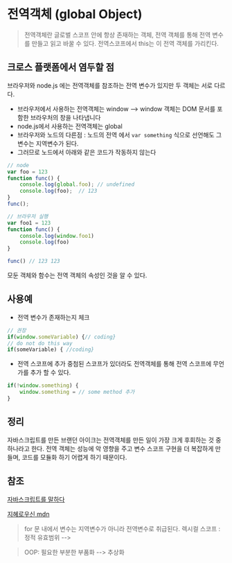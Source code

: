 # 전역객체 (global Object)

> 전역객체란 글로벌 스코프 안에 항상 존재하는 객체, 전역 객체를 통해 전역 변수를 만들고 읽고 바꿀 수 있다. 전역스코프에서 this는 이 전역 객체를 가리킨다.

## 크로스 플랫폼에서 염두할 점 
브라우저와 node.js 에는 전역객체를 참조하는 전역 변수가 있지만 두 객체는 서로 다르다. 
- 브라우저에서 사용하는 전역객체는 window --> window 객체는 DOM 문서를 포함한 브라우처의 창을 나타냅니다
- node.js에서 사용하는 전역객체는 global
- 브라우저와 노드의 다른점 : 노드의 전역 에서 `var something` 식으로 선언해도 그 변수는 지역변수가 된다.
- 그러므로 노드에서 아래와 같은 코드가 작동하지 않는다 
```javascript
// node 
var foo = 123
function func() {
    console.log(global.foo); // undefined
    console.log(foo);  // 123
}
func();
```

```javascript
// 브라우저 실행
var foo1 = 123
function func() {
    console.log(window.foo1)
    console.log(foo)
}

func() // 123 123
```
모둔 객체와 함수는 전역 객체의 속성인 것을 알 수 있다. 

## 사용예 
- 전역 변수가 존재하는지 체크
```javascript
// 권장
if(window.someVariable) {// coding}
// do not do this way
if(someVariable) { //coding}
```

- 전역 스코프에 추가 
중첨된 스코프가 있더라도 전역객체를 통해 전역 스코프에 무언가를 추가 할 수 있다.
```javascript
if(!window.something) {
    window.something = // some method 추가
}
```

## 정리 
자바스크립트를 만든 브랜던 아이크는 전역객체를 만든 일이 가장 크게 후회하는 것 중 하나라고 한다. 전역 객체는 성능에 악 영향을 주고 변수 스코프 구현을 더 복잡하게 만들며, 코드를 모듈화 하기 어렵게 하기 때문이다. 

## 참조
[자바스크립트를 말하다](http://www.hanbit.co.kr/store/books/look.php?p_code=B3604189413)


[지혜로우신 mdn](https://developer.mozilla.org/en-US/docs/Glossary/Global_object)

> for 문 내에서 변수는 지역변수가 아니라 전역변수로 취급된다. 
> 렉시컬 스코프 : 정적 유효범위 --> 

> OOP: 필요한 부분한 부품화 --> 추상화